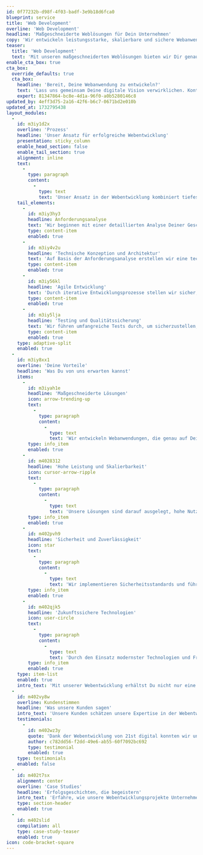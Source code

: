 ```yaml
---
id: 0f77232b-d98f-4f03-badf-3e9b18d6fca0
blueprint: service
title: 'Web Development'
overline: 'Web Development'
headline: 'Maßgeschneiderte Weblösungen für Dein Unternehmen'
copy: 'Wir entwickeln leistungsstarke, skalierbare und sichere Webanwendungen, die perfekt auf Deine Geschäftsziele und Nutzerbedürfnisse abgestimmt sind. Mit unserer Expertise in modernsten Technologien und Best Practices sorgen wir dafür, dass Deine Website oder Webanwendung den Unterschied macht.'
teaser:
  title: 'Web Development'
  text: 'Mit unseren maßgeschneiderten Weblösungen bieten wir Dir genau das, was Dein Unternehmen braucht. Von der Konzeption über die Entwicklung bis zur Optimierung stellen wir sicher, dass Deine Webanwendung nicht nur funktional, sondern auch zukunftssicher ist.'
enable_cta_box: true
cta_box:
  override_defaults: true
  cta_box:
    headline: 'Bereit, Deine Webanwendung zu entwickeln?'
    text: 'Lass uns gemeinsam Deine digitale Vision verwirklichen. Kontaktiere uns für ein unverbindliches Beratungsgespräch und erfahre, wie wir Deine Webentwicklung vorantreiben können.'
    expert: 81347864-bc8e-4d1a-96f0-a0b5280146c8
updated_by: 4eff3d75-2a16-42f6-b6c7-0671bd2e010b
updated_at: 1732795438
layout_modules:
  -
    id: m3iy1d2x
    overline: 'Prozess'
    headline: 'Unser Ansatz für erfolgreiche Webentwicklung'
    presentation: sticky_column
    enable_head_section: false
    enable_tail_section: true
    alignment: inline
    text:
      -
        type: paragraph
        content:
          -
            type: text
            text: 'Unser Ansatz in der Webentwicklung kombiniert tiefes technisches Wissen mit einem klaren Fokus auf die Nutzerbedürfnisse und die Geschäftsziele. Wir setzen auf modernste Technologien und agile Methoden, um Webanwendungen zu entwickeln, die sowohl funktional als auch skalierbar sind.'
    tail_elements:
      -
        id: m3iy3hy3
        headline: Anforderungsanalyse
        text: 'Wir beginnen mit einer detaillierten Analyse Deiner Geschäftsziele und Nutzerbedürfnisse, um sicherzustellen, dass die entwickelte Lösung perfekt auf Deine Anforderungen zugeschnitten ist.'
        type: content-item
        enabled: true
      -
        id: m3iy4v2u
        headline: 'Technische Konzeption und Architektur'
        text: 'Auf Basis der Anforderungsanalyse erstellen wir eine technische Architektur, die robust, skalierbar und zukunftssicher ist.'
        type: content-item
        enabled: true
      -
        id: m3iy56kl
        headline: 'Agile Entwicklung'
        text: 'Durch iterative Entwicklungsprozesse stellen wir sicher, dass Deine Webanwendung flexibel bleibt und sich an sich ändernde Anforderungen anpassen kann.'
        type: content-item
        enabled: true
      -
        id: m3iy5lja
        headline: 'Testing und Qualitätssicherung'
        text: 'Wir führen umfangreiche Tests durch, um sicherzustellen, dass Deine Webanwendung in allen Bereichen – von der Performance bis zur Sicherheit – höchsten Standards entspricht.'
        type: content-item
        enabled: true
    type: adaptive-split
    enabled: true
  -
    id: m3iy8xx1
    overline: 'Deine Vorteile'
    headline: 'Was Du von uns erwarten kannst'
    items:
      -
        id: m3iyah1e
        headline: 'Maßgeschneiderte Lösungen'
        icon: arrow-trending-up
        text:
          -
            type: paragraph
            content:
              -
                type: text
                text: 'Wir entwickeln Webanwendungen, die genau auf Deine Geschäftsziele und Nutzerbedürfnisse abgestimmt sind.'
        type: info_item
        enabled: true
      -
        id: m4028312
        headline: 'Hohe Leistung und Skalierbarkeit'
        icon: cursor-arrow-ripple
        text:
          -
            type: paragraph
            content:
              -
                type: text
                text: 'Unsere Lösungen sind darauf ausgelegt, hohe Nutzerzahlen und steigende Anforderungen zu bewältigen, ohne an Leistung einzubüßen.'
        type: info_item
        enabled: true
      -
        id: m402pvh9
        headline: 'Sicherheit und Zuverlässigkeit'
        icon: star
        text:
          -
            type: paragraph
            content:
              -
                type: text
                text: 'Wir implementieren Sicherheitsstandards und führen regelmäßige Audits durch, um sicherzustellen, dass Deine Webanwendung geschützt und zuverlässig ist.'
        type: info_item
        enabled: true
      -
        id: m402qjk5
        headline: 'Zukunftssichere Technologien'
        icon: user-circle
        text:
          -
            type: paragraph
            content:
              -
                type: text
                text: 'Durch den Einsatz modernster Technologien und Frameworks sorgen wir dafür, dass Deine Webanwendung auch in Zukunft auf dem neuesten Stand bleibt.'
        type: info_item
        enabled: true
    type: item-list
    enabled: true
    intro_text: 'Mit unserer Webentwicklung erhältst Du nicht nur eine maßgeschneiderte Lösung, sondern auch zahlreiche Vorteile, die Dein Unternehmen voranbringen.'
  -
    id: m402vy8w
    overline: Kundenstimmen
    headline: 'Was unsere Kunden sagen'
    intro_text: 'Unsere Kunden schätzen unsere Expertise in der Webentwicklung. Lies, was sie über unsere Zusammenarbeit zu sagen haben.'
    testimonials:
      -
        id: m402wz3y
        quote: 'Dank der Webentwicklung von 21st digital konnten wir unsere Online-Präsenz erheblich verbessern und unsere Zielgruppe besser erreichen.'
        author: c782dd56-f2dd-49e6-ab55-60f7092bc692
        type: testimonial
        enabled: true
    type: testimonials
    enabled: false
  -
    id: m402t7sx
    alignment: center
    overline: 'Case Studies'
    headline: 'Erfolgsgeschichten, die begeistern'
    intro_text: 'Erfahre, wie unsere Webentwicklungsprojekte Unternehmen geholfen haben, ihre digitalen Ziele zu erreichen.'
    type: section-header
    enabled: true
  -
    id: m402slid
    compilation: all
    type: case-study-teaser
    enabled: true
icon: code-bracket-square
---
```

